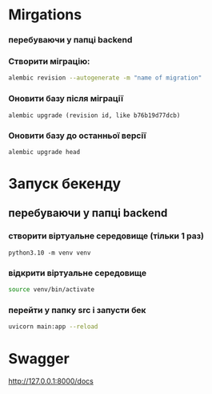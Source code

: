 # Mirgations
### перебуваючи у папці backend
### Cтворити міграцію: 
```bash
alembic revision --autogenerate -m "name of migration"
```

### Оновити базу після міграції
```alembic upgrade (revision id, like b76b19d77dcb) ```   

### Оновити базу до останньої версії
```alembic upgrade head```

# Запуск бекенду
## перебуваючи у папці backend
### створити віртуальне середовище (тільки 1 раз)
```python3.10 -m venv venv ```

### відкрити віртуальне середовище
```bash
source venv/bin/activate
```

### перейти у папку src і запусти бек
```bash
uvicorn main:app --reload
```
# Swagger 
http://127.0.0.1:8000/docs